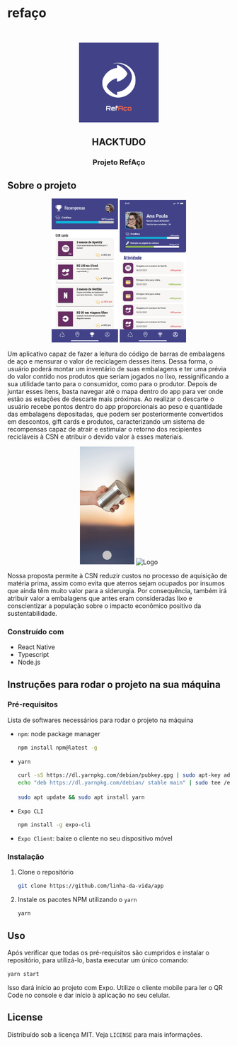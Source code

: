 # refaço

<!-- PROJECT LOGO -->
<br />
<p align="center">
    <img src="assets/Logo.png" alt="Logo" width=180>

  <h2 align="center">HACKTUDO</h2>
  <h3 align="center">Projeto RefAço</h3>

## Sobre o projeto

<p align="center" width="100%">
  <img src="assets/rewards-1.png"  alt="Logo" width=150>
  <img src="assets/Profile.png"  alt="Logo" width=150>
</p>

Um aplicativo capaz de fazer a leitura do código de barras de embalagens de aço e mensurar o valor de reciclagem desses itens. Dessa forma, o usuário poderá montar um inventário de suas embalagens e ter uma prévia do valor contido nos produtos que seriam jogados no lixo, ressignificando a sua utilidade tanto para o consumidor, como para o produtor. Depois de juntar esses itens, basta navegar até o mapa dentro do app para ver onde estão as estações de descarte mais próximas.
Ao realizar o descarte o usuário recebe pontos dentro do app proporcionais ao peso e quantidade das embalagens depositadas, que podem ser posteriormente convertidos em descontos, gift cards e produtos, caracterizando um sistema de recompensas capaz de atrair e estimular o retorno dos recipientes recicláveis à CSN e atribuir o devido valor à esses materiais.

<p align="center" width="100%">
  <img src="assets/barcode-detector.png"  alt="Logo" width=123>
  <img src="assets/scanner.gif"  alt="Logo" width=150>

</p>
Nossa proposta permite à CSN reduzir custos no processo de aquisição de matéria prima, assim como evita que aterros sejam ocupados por insumos que ainda têm muito valor para a siderurgia. Por consequência, também irá atribuir valor a embalagens que antes eram consideradas lixo e conscientizar a população sobre o impacto econômico positivo da sustentabilidade.

<p>

### Construído com

- React Native
- Typescript
- Node.js

## Instruções para rodar o projeto na sua máquina

### Pré-requisitos

Lista de softwares necessários para rodar o projeto na máquina

- `npm`: node package manager
  ```sh
  npm install npm@latest -g
  ```
- `yarn`

  ```sh
  curl -sS https://dl.yarnpkg.com/debian/pubkey.gpg | sudo apt-key add -
  echo "deb https://dl.yarnpkg.com/debian/ stable main" | sudo tee /etc/apt/sources.list.d/yarn.list

  sudo apt update && sudo apt install yarn
  ```

- `Expo CLI`

  ```sh
  npm install -g expo-cli
  ```

- `Expo Client`: baixe o cliente no seu dispositivo móvel

### Instalação

1. Clone o repositório
   ```sh
   git clone https://github.com/linha-da-vida/app
   ```
2. Instale os pacotes NPM utilizando o `yarn`

   ```sh
   yarn
   ```

## Uso

Após verificar que todas os pré-requisitos são cumpridos e instalar o repositório, para utilizá-lo, basta executar um único comando:

```sh
yarn start
```

Isso dará início ao projeto com Expo. Utilize o cliente mobile para ler o QR Code no console e dar início à aplicação no seu celular.

<!-- LICENSE -->

## License

Distribuído sob a licença MIT. Veja `LICENSE` para mais informações.
